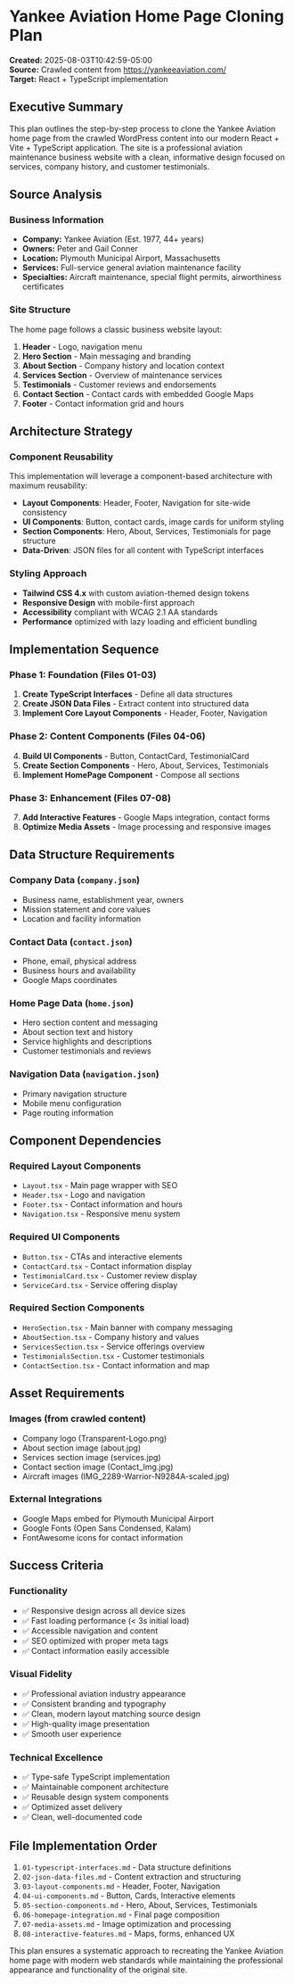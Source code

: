 # Yankee Aviation Home Page Cloning Plan

**Created:** 2025-08-03T10:42:59-05:00  
**Source:** Crawled content from https://yankeeaviation.com/  
**Target:** React + TypeScript implementation

## Executive Summary

This plan outlines the step-by-step process to clone the Yankee Aviation home page from the crawled WordPress content into our modern React + Vite + TypeScript application. The site is a professional aviation maintenance business website with a clean, informative design focused on services, company history, and customer testimonials.

## Source Analysis

### Business Information
- **Company:** Yankee Aviation (Est. 1977, 44+ years)
- **Owners:** Peter and Gail Conner
- **Location:** Plymouth Municipal Airport, Massachusetts
- **Services:** Full-service general aviation maintenance facility
- **Specialties:** Aircraft maintenance, special flight permits, airworthiness certificates

### Site Structure
The home page follows a classic business website layout:
1. **Header** - Logo, navigation menu
2. **Hero Section** - Main messaging and branding
3. **About Section** - Company history and location context
4. **Services Section** - Overview of maintenance services
5. **Testimonials** - Customer reviews and endorsements
6. **Contact Section** - Contact cards with embedded Google Maps
7. **Footer** - Contact information grid and hours

## Architecture Strategy

### Component Reusability
This implementation will leverage a component-based architecture with maximum reusability:

- **Layout Components**: Header, Footer, Navigation for site-wide consistency
- **UI Components**: Button, contact cards, image cards for uniform styling
- **Section Components**: Hero, About, Services, Testimonials for page structure
- **Data-Driven**: JSON files for all content with TypeScript interfaces

### Styling Approach
- **Tailwind CSS 4.x** with custom aviation-themed design tokens
- **Responsive Design** with mobile-first approach
- **Accessibility** compliant with WCAG 2.1 AA standards
- **Performance** optimized with lazy loading and efficient bundling

## Implementation Sequence

### Phase 1: Foundation (Files 01-03)
1. **Create TypeScript Interfaces** - Define all data structures
2. **Create JSON Data Files** - Extract content into structured data
3. **Implement Core Layout Components** - Header, Footer, Navigation

### Phase 2: Content Components (Files 04-06)
4. **Build UI Components** - Button, ContactCard, TestimonialCard
5. **Create Section Components** - Hero, About, Services, Testimonials
6. **Implement HomePage Component** - Compose all sections

### Phase 3: Enhancement (Files 07-08)
7. **Add Interactive Features** - Google Maps integration, contact forms
8. **Optimize Media Assets** - Image processing and responsive images

## Data Structure Requirements

### Company Data (`company.json`)
- Business name, establishment year, owners
- Mission statement and core values
- Location and facility information

### Contact Data (`contact.json`)
- Phone, email, physical address
- Business hours and availability
- Google Maps coordinates

### Home Page Data (`home.json`)
- Hero section content and messaging
- About section text and history
- Service highlights and descriptions
- Customer testimonials and reviews

### Navigation Data (`navigation.json`)
- Primary navigation structure
- Mobile menu configuration
- Page routing information

## Component Dependencies

### Required Layout Components
- `Layout.tsx` - Main page wrapper with SEO
- `Header.tsx` - Logo and navigation
- `Footer.tsx` - Contact information and hours
- `Navigation.tsx` - Responsive menu system

### Required UI Components
- `Button.tsx` - CTAs and interactive elements
- `ContactCard.tsx` - Contact information display
- `TestimonialCard.tsx` - Customer review display
- `ServiceCard.tsx` - Service offering display

### Required Section Components
- `HeroSection.tsx` - Main banner with company messaging
- `AboutSection.tsx` - Company history and values
- `ServicesSection.tsx` - Service offerings overview
- `TestimonialsSection.tsx` - Customer testimonials
- `ContactSection.tsx` - Contact information and map

## Asset Requirements

### Images (from crawled content)
- Company logo (Transparent-Logo.png)
- About section image (about.jpg)
- Services section image (services.jpg)
- Contact section image (Contact_Img.jpg)
- Aircraft images (IMG_2289-Warrior-N9284A-scaled.jpg)

### External Integrations
- Google Maps embed for Plymouth Municipal Airport
- Google Fonts (Open Sans Condensed, Kalam)
- FontAwesome icons for contact information

## Success Criteria

### Functionality
- ✅ Responsive design across all device sizes
- ✅ Fast loading performance (< 3s initial load)
- ✅ Accessible navigation and content
- ✅ SEO optimized with proper meta tags
- ✅ Contact information easily accessible

### Visual Fidelity
- ✅ Professional aviation industry appearance
- ✅ Consistent branding and typography
- ✅ Clean, modern layout matching source design
- ✅ High-quality image presentation
- ✅ Smooth user experience

### Technical Excellence
- ✅ Type-safe TypeScript implementation
- ✅ Maintainable component architecture
- ✅ Reusable design system components
- ✅ Optimized asset delivery
- ✅ Clean, well-documented code

## File Implementation Order

1. `01-typescript-interfaces.md` - Data structure definitions
2. `02-json-data-files.md` - Content extraction and structuring
3. `03-layout-components.md` - Header, Footer, Navigation
4. `04-ui-components.md` - Button, Cards, Interactive elements
5. `05-section-components.md` - Hero, About, Services, Testimonials
6. `06-homepage-integration.md` - Final page composition
7. `07-media-assets.md` - Image optimization and processing
8. `08-interactive-features.md` - Maps, forms, enhanced UX

This plan ensures a systematic approach to recreating the Yankee Aviation home page with modern web standards while maintaining the professional appearance and functionality of the original site.
